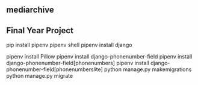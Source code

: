 ## mediarchive
## Final Year Project


pip install pipenv
pipenv shell
pipenv install django

pipenv install Pillow
pipenv install django-phonenumber-field
pipenv install django-phonenumber-field[phonenumbers]
pipenv install django-phonenumber-field[phonenumberslite]
python manage.py makemigrations
python manage.py migrate  
